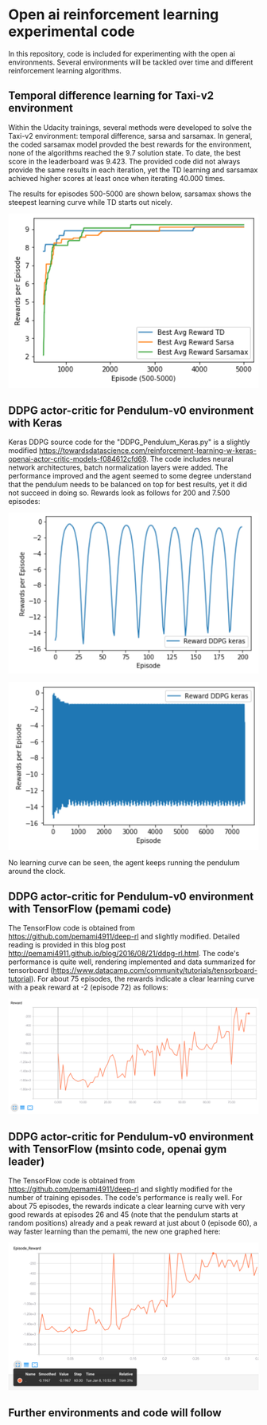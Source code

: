 # Open ai reinforcement learning experimental code
In this repository, code is included for experimenting with the open ai environments. Several environments will be tackled over time and different reinforcement learning algorithms.


## Temporal difference learning for Taxi-v2 environment

Within the Udacity trainings, several methods were developed to solve the Taxi-v2 environment: temporal difference, sarsa and sarsamax. In general, the coded sarsamax model provded the best rewards for the environment, none of the algorithms reached the 9.7 solution state. To date, the best score in the leaderboard was 9.423. The provided code did not always provide the same results in each iteration, yet the TD learning and sarsamax achieved higher scores at least once when iterating 40.000 times.

The results for episodes 500-5000 are shown below, sarsamax shows the steepest learning curve while TD starts out nicely.

![Taxi-v2 best average rewards](https://github.com/manuelfreude/openai-reinforcement-learning/blob/master/Taxi-v2_rewards.png)

## DDPG actor-critic for Pendulum-v0 environment with Keras
Keras DDPG source code for the "DDPG_Pendulum_Keras.py" is a slightly modified https://towardsdatascience.com/reinforcement-learning-w-keras-openai-actor-critic-models-f084612cfd69. The code includes neural network architectures, batch normalization layers were added. The performance improved and the agent seemed to some degree understand that the pendulum needs to be balanced on top for best results, yet it did not succeed in doing so. Rewards look as follows for 200 and 7.500 episodes:

![keras 200 episodes rewards](https://github.com/manuelfreude/openai-reinforcement-learning/blob/master/keras_reward_200.png)

![keras 7.500 episodes rewards](https://github.com/manuelfreude/openai-reinforcement-learning/blob/master/keras_reward_7500.png)

No learning curve can be seen, the agent keeps running the pendulum around the clock.

## DDPG actor-critic for Pendulum-v0 environment with TensorFlow (pemami code)

The TensorFlow code is obtained from https://github.com/pemami4911/deep-rl and slightly modified. Detailed reading is provided in this blog post http://pemami4911.github.io/blog/2016/08/21/ddpg-rl.html. The code's performance is quite well, rendering implemented and data summarized for tensorboard (https://www.datacamp.com/community/tutorials/tensorboard-tutorial). For about 75 episodes, the rewards indicate a clear learning curve with a peak reward at -2 (episode 72) as follows:

![ddpg tf rewards](https://github.com/manuelfreude/openai-reinforcement-learning/blob/master/ddpg_tf_rewards.png)

## DDPG actor-critic for Pendulum-v0 environment with TensorFlow (msinto code, openai gym leader)

The TensorFlow code is obtained from https://github.com/pemami4911/deep-rl and slightly modified for the number of training episodes. The code's performance is really well. For about 75 episodes, the rewards indicate a clear learning curve with very good rewards at episodes 26 and 45 (note that the pendulum starts at random positions) already and a peak reward at just about 0 (episode 60), a way faster learning than the pemami, the new one graphed here:

![ddpg leader rewards](https://github.com/manuelfreude/openai-reinforcement-learning/blob/master/leader_tf_rewards_2.png)

## Further environments and code will follow
